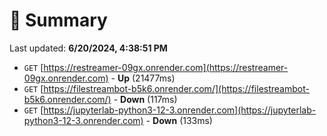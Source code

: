 # 📖 Summary
Last updated: **6/20/2024, 4:38:51 PM**

- `GET` [https://restreamer-09gx.onrender.com](https://restreamer-09gx.onrender.com) - **Up** (21477ms)
- `GET` [https://filestreambot-b5k6.onrender.com/](https://filestreambot-b5k6.onrender.com/) - **Down** (117ms)
- `GET` [https://jupyterlab-python3-12-3.onrender.com](https://jupyterlab-python3-12-3.onrender.com) - **Down** (133ms)

